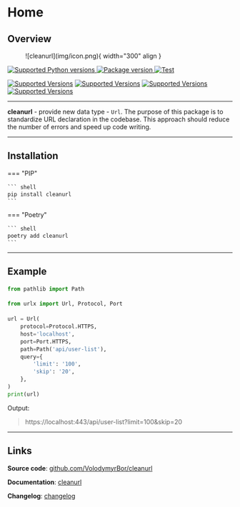 # Home

## Overview

<figure markdown>
  ![cleanurl](img/icon.png){ width="300" align }
</figure>

<a href="https://pypi.org/project/cleanurl" target="_blank">
    <img src="https://img.shields.io/pypi/pyversions/cleanurl.svg?color=%2334D058" alt="Supported Python versions">
</a>
<a href="https://pypi.org/project/cleanurl" target="_blank">
    <img src="https://img.shields.io/pypi/v/cleanurl?color=%2334D058&label=pypi%20package" alt="Package version">
</a>
<a href="https://github.com/VolodymyrBor/cleanurl/actions?query=workflow%3ATest+event%3Apush+branch%3Amaster" target="_blank">
    <img src="https://github.com/VolodymyrBor/cleanurl/workflows/Test/badge.svg?event=push&branch=master" alt="Test">
</a>

[![Supported Versions](https://img.shields.io/badge/coverage-100%25-green)](https://shields.io/)
[![Supported Versions](https://img.shields.io/badge/poetry-✅-grey)](https://shields.io/)
[![Supported Versions](https://img.shields.io/badge/async-✅-grey)](https://shields.io/)
[![Supported Versions](https://img.shields.io/badge/mypy-✅-grey)](https://shields.io/)

---

**cleanurl** - provide new data type - `Url`.
The purpose of this package is to standardize URL declaration in the codebase.
This approach should reduce the number of errors and speed up code writing.

---

## Installation

=== "PIP"

    ``` shell
    pip install cleanurl
    ```

=== "Poetry"

    ``` shell
    poetry add cleanurl
    ```

---

## Example

```python
from pathlib import Path

from urlx import Url, Protocol, Port

url = Url(
    protocol=Protocol.HTTPS,
    host='localhost',
    port=Port.HTTPS,
    path=Path('api/user-list'),
    query={
        'limit': '100',
        'skip': '20',
    },
)
print(url)
```
Output: 

> https://localhost:443/api/user-list?limit=100&skip=20

---

## Links

**Source code**: [github.com/VolodymyrBor/cleanurl](https://github.com/VolodymyrBor/cleanurl)

**Documentation**: [cleanurl](https://volodymyrbor.github.io/cleanurl/)

**Changelog**: [changelog](https://volodymyrbor.github.io/cleanurl/changelog)
